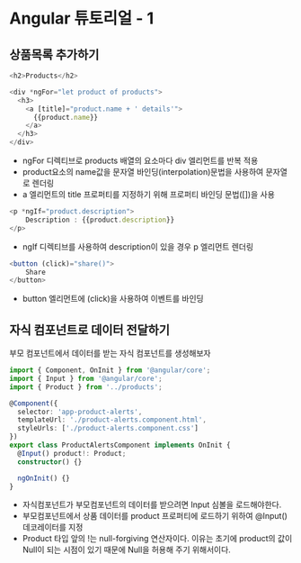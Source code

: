 # Angular 튜토리얼 - 1

## 상품목록 추가하기
```typescript
<h2>Products</h2>

<div *ngFor="let product of products">
  <h3>
    <a [title]="product.name + ' details'">
      {{product.name}}
    </a>
  </h3>
</div>
```
- ngFor 디렉티브로 products 배열의 요소마다 div 엘리먼트를 반복 적용
- product요소의 name값을 문자열 바인딩(interpolation)문법을 사용하여 문자열로 렌더링
- a 엘리먼트의 title 프로퍼티를 지정하기 위해 프로퍼티 바인딩 문법([])을 사용

```typescript
<p *ngIf="product.description">
    Description : {{product.description}}
</p>
```
- ngIf 디렉티브를 사용하여 description이 있을 경우 p 엘리먼트 렌더링
```typescript
<button (click)="share()">
    Share
</button>
```
- button 엘리먼트에 (click)을 사용하여 이벤트를 바인딩


## 자식 컴포넌트로 데이터 전달하기
부모 컴포넌트에서 데이터를 받는 자식 컴포넌트를 생성해보자
```typescript
import { Component, OnInit } from '@angular/core';
import { Input } from '@angular/core';
import { Product } from '../products';

@Component({
  selector: 'app-product-alerts',
  templateUrl: './product-alerts.component.html',
  styleUrls: ['./product-alerts.component.css']
})
export class ProductAlertsComponent implements OnInit {
  @Input() product!: Product;
  constructor() {}

  ngOnInit() {}
}
```
- 자식컴포넌트가 부모컴포넌트의 데이터를 받으려면 Input 심볼을 로드해야한다.
- 부모컴포넌트에서 상품 데이터를 product 프로퍼티에 로드하기 위하여 @Input() 데코레이터를 지정
- Product 타입 앞의 !는 null-forgiving 연산자이다. 이유는 초기에 product의 값이 Null이 되는 시점이 있기 때문에 Null을 허용해 주기 위해서이다.